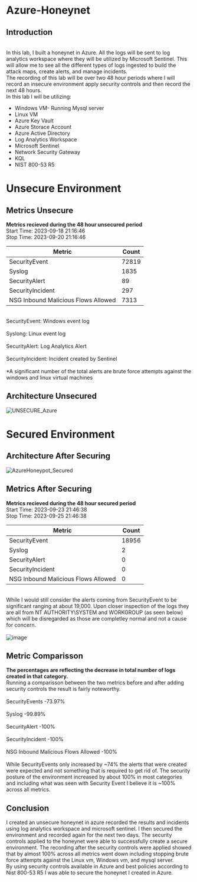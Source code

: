# Azure-Honeynet
<h2>Introduction</h2>
<br>In this lab, I built a honeynet in Azure. All the logs will be sent to log analytics workspace where they will be utilized by Microsoft Sentinel. This will allow me to see all the different types of logs ingested to build the attack maps, create alerts, and manage incidents. </br>
The recording of this lab will be over two 48 hour periods where I will record an insecure environment apply security controls and then record the next 48 hours.
<br>In this lab I will be utilizing: </br> 

- Windows VM- Running Mysql server
- Linux VM
- Azure Key Vault
- Azure Storace Account
- Azure Active Directory
- Log Analytics Workspace
- Microsoft Sentinel
- Network Security Gateway
- KQL
- NIST 800-53 R5

<h1>Unsecure Environment</h1>
<h2>Metrics Unsecure</h2>
<b>Metrics recieved during the 48 hour unsecured period</b>
<br>Start Time: 2023-09-18 21:16:46</br>
Stop Time: 2023-09-20 21:16:46

| Metric                   | Count
| ------------------------ | -----
| SecurityEvent            | 72819
| Syslog                   | 1835
| SecurityAlert            | 89
| SecurityIncident         | 297
| NSG Inbound Malicious Flows Allowed | 7313

<br>SecurityEvent: Windows event log</br>
<br>Syslong: Linux event log</br>
<br>SecurityAlert: Log Analytics Alert</br>
<br>SecurityIncident: Incident created by Sentinel</br>
<br>*A significant number of the total alerts are brute force attempts against the windows and linux virtual machines</br>

<h2>Architecture Unsecured</h2>

![UNSECURE_Azure](https://github.com/ChrisHaugaard/Azure-Honeypot/assets/140214520/62dfa11f-d0c5-4aeb-826d-325276659d4a)

<h1>Secured Environment</h1>
<h2>Architecture After Securing</h2>

![AzureHoneypot_Secured](https://github.com/ChrisHaugaard/Azure-Honeypot/assets/140214520/ee13270f-78c9-43be-abb3-27234d43efa0)

<h2>Metrics After Securing</h2>
<b>Metrics recieved during the 48 hour secured period</b>
<br>Start Time: 2023-09-23 21:46:38</br>
Stop Time: 2023-09-25 21:46:38

| Metric                   | Count
| ------------------------ | -----
| SecurityEvent            | 18956
| Syslog                   | 2
| SecurityAlert            | 0
| SecurityIncident         | 0
| NSG Inbound Malicious Flows Allowed | 0

<br>While I would still consider the alerts coming from SecurityEvent to be significant ranging at about 19,000. Upon closer inspection of the logs they are all from NT AUTHORITY\SYSTEM and WORKGROUP (as seen below) which will be disregarded as those are completley normal and not a cause for concern.</br>
<br>![image](https://github.com/ChrisHaugaard/Azure-Honeypot/assets/140214520/25e123a8-c5a5-48fa-8495-f04f5c59cca6)</br>


<h2>Metric Comparisson</h2>
<b>The percentages are reflecting the decrease in total number of logs created in that category.</b>
<br>Running a comparisson between the two metrics before and after adding security controls the result is fairly noteworthy.</br>
<br>SecurityEvents -73.97%</br>
<br>Syslog -99.89%</br>
<br>SecurityAlert -100%</br>
<br>SecurityIncident -100%</br>
<br>NSG Inbound Malicious Flows Allowed -100%</br>
<br>While SecurityEvents only increased by ~74% the alerts that were created were expected and not something that is required to get rid of. The security posture of the environment increased by about 100% in most categories and including what was seen with Security Event I believe it is ~100% across all metrics.</br>


<h2>Conclusion</h2>
I created an unsecure honeynet in azure recorded the results and incidents using log analytics workspace and microsoft sentinel. I then secured the environment and recorded again for the next two days. The security controls applied to the honeynet were able to successfully create a secure environment. The recording after the security controls were applied showed that by almost 100% across all metrics went down including stopping brute force attempts against the Linux vm, Windows vm, and mysql server.
<br>By using security controls available in Azure and best policies according to Nist 800-53 R5 I was able to secure the honeynet I created in Azure.</br>


